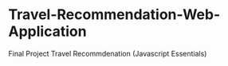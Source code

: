 # Travel-Recommendation-Web-Application
Final Project Travel Recommdenation (Javascript Essentials)
